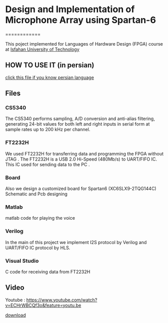 # Design and Implementation of Microphone Array using Spartan-6
============

This poject implemented for Languages of Hardware Design (FPGA) course at [Isfahan University of Technology](http://iut.ac.ir)

HOW TO USE IT (in persian)
---------------

[click this file if you know persian language ](/poject_fpga.pdf)

Files
---------------------------------------

### CS5340

  The CS5340 performs sampling, A/D conversion and anti-alias filtering, generating 24-bit values for both left and right inputs in serial form at sample rates up to 200 kHz per channel.
  
 ### FT2232H
 
We used FT2232H for transferring data and programming the FPGA without JTAG . The FT2232H is a USB 2.0 Hi-Speed (480Mb/s) to UART/FIFO IC. This IC used for sending data to the PC . 
 
 ### Board 
 Also we design a customized board for Spartan6 (XC6SLX9-2TQG144C)
 Schematic and Pcb designing 
 
 
 ### Matlab 
 
 matlab code for playing the voice 
 
 ### Verilog
 In the main of this project we implement I2S protocol by Verilog and UART/FIFO IC protocol by HLS.

 
 ### Visual Studio 
 
 C code for receiving data from FT2232H
 
 

Video
---------------------------------------

Youtube : https://www.youtube.com/watch?v=ECHrWBCQf3o&feature=youtu.be

[download](https://github.com/kargaranamir/Microphone_fpga/raw/master/video_2018-01-24_01-20-41.mov)


